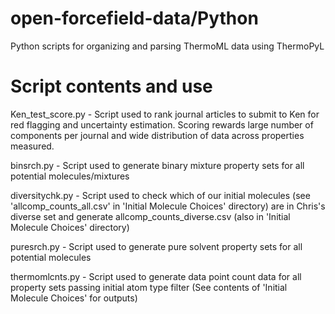 # open-forcefield-data/Python
Python scripts for organizing and parsing ThermoML data using ThermoPyL

# Script contents and use

Ken_test_score.py - Script used to rank journal articles to submit to Ken for red flagging and uncertainty estimation. Scoring rewards large number of components per journal and wide distribution of data across properties measured.

binsrch.py - Script used to generate binary mixture property sets for all potential molecules/mixtures

diversitychk.py - Script used to check which of our initial molecules (see 'allcomp_counts_all.csv' in 'Initial Molecule Choices' directory) are in Chris's diverse set and generate allcomp_counts_diverse.csv (also in 'Initial Molecule Choices' directory)

puresrch.py - Script used to generate pure solvent property sets for all potential molecules

thermomlcnts.py - Script used to generate data point count data for all property sets passing initial atom type filter (See contents of 'Initial Molecule Choices' for outputs)



